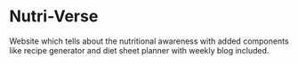 # Nutri-Verse
Website which tells about the nutritional awareness with added components like recipe generator and diet sheet planner with weekly blog included.
